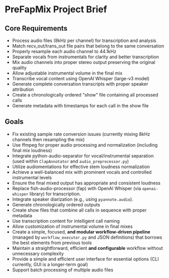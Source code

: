 # PreFapMix Project Brief

## Core Requirements
- Process audio files (8kHz per channel) for transcription and analysis
- Match recv_out/trans_out file pairs that belong to the same conversation
- Properly resample each audio channel to 44.1kHz
- Separate vocals from instrumentals for clarity and better transcription
- Mix audio channels into proper stereo output preserving the original quality
- Allow adjustable instrumental volume in the final mix
- Transcribe vocal content using OpenAI Whisper (large-v3 model)
- Generate complete conversation transcripts with proper speaker attribution
- Create a chronologically ordered "show" file containing all processed calls
- Generate metadata with timestamps for each call in the show file

## Goals
- Fix existing sample rate conversion issues (currently mixing 8kHz channels then resampling the mix)
- Use ffmpeg for proper audio processing and normalization (including final mix loudness)
- Integrate python-audio-separator for vocal/instrumental separation (used within `ClapAnnotator` and `audio_preprocessor.py`)
- Utilize audiomentations for effective stem loudness normalization
- Achieve a well-balanced mix with prominent vocals and controlled instrumental levels
- Ensure the final mixed output has appropriate and consistent loudness
- Replace fish-audio-processor (fap) with OpenAI Whisper (via `openai-whisper` library) for transcription.
- Integrate speaker diarization (e.g., using `pyannote.audio`).
- Generate chronologically ordered outputs
- Create show files that combine all calls in sequence with proper metadata
- Use transcription content for intelligent call naming
- Allow customization of instrumental volume in final mixes
- Create a simple, focused, **and modular workflow-driven pipeline** (managed by `workflow_executor.py` and JSON definitions) that borrows the best elements from previous tools
- Maintain a straightforward, efficient **and configurable** workflow without unnecessary complexity
- Provide a simple and efficient user interface for essential options (CLI currently, GUI is a longer-term goal)
- Support batch processing of multiple audio files 